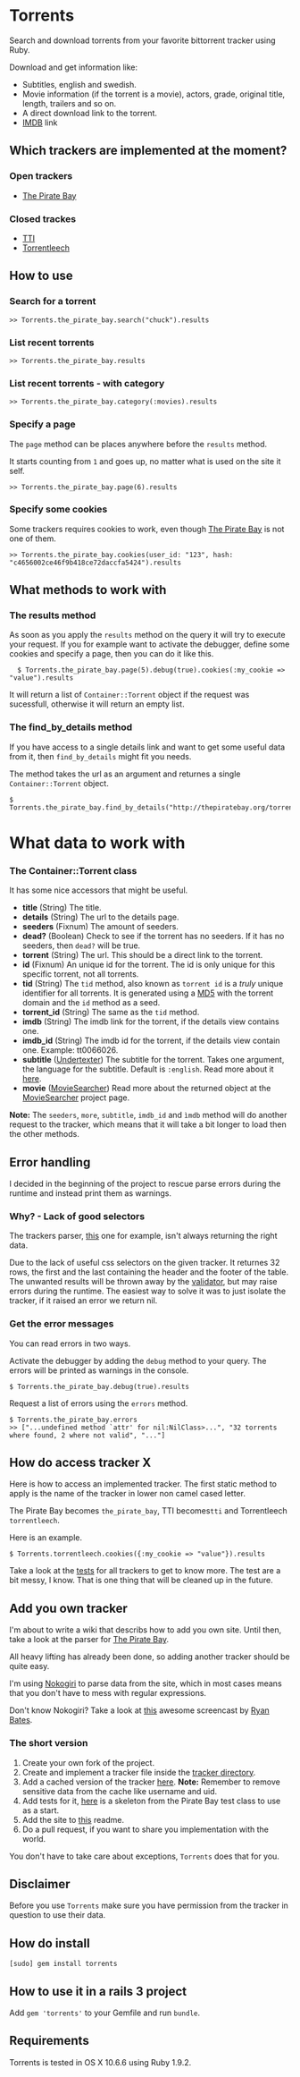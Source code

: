 # Torrents

Search and download torrents from your favorite bittorrent tracker using Ruby.

Download and get information like:

- Subtitles, english and swedish.
- Movie information (if the torrent is a movie), actors, grade, original title, length, trailers and so on.
- A direct download link to the torrent.
- [IMDB](http://imdb.com) link

## Which trackers are implemented at the moment?

### Open trackers

- [The Pirate Bay](http://thepiratebay.org/)

### Closed trackes

- [TTI](http://tti.nu/)
- [Torrentleech](http://www.torrentleech.org/)

## How to use

### Search for a torrent

    >> Torrents.the_pirate_bay.search("chuck").results
    
### List recent torrents

    >> Torrents.the_pirate_bay.results
    
### List recent torrents - with category

    >> Torrents.the_pirate_bay.category(:movies).results
    
### Specify a page

The `page` method can be places anywhere before the `results` method.

It starts counting from `1` and goes up, no matter what is used on the site it self.

    >> Torrents.the_pirate_bay.page(6).results

### Specify some cookies

Some trackers requires cookies to work, even though [The Pirate Bay](http://thepiratebay.org/) is not one of them.

    >> Torrents.the_pirate_bay.cookies(user_id: "123", hash: "c4656002ce46f9b418ce72daccfa5424").results

## What methods to work with

### The results method

As soon as you apply the `results` method on the query it will try to execute your request.
If you for example want to activate the debugger, define some cookies and specify a page, then you can do it like this.
      
      $ Torrents.the_pirate_bay.page(5).debug(true).cookies(:my_cookie => "value").results
      
It will return a list of `Container::Torrent` object if the request was sucessfull, otherwise it will return an empty list.

### The find_by_details method

If you have access to a single details link and want to get some useful data from it, then `find_by_details` might fit you needs.

The method takes the url as an argument and returnes a single `Container::Torrent` object.

    $ Torrents.the_pirate_bay.find_by_details("http://thepiratebay.org/torrent/6173093/")

# What data to work with

### The Container::Torrent class

It has some nice accessors that might be useful.

- **title** (String) The title.
- **details** (String) The url to the details page.
- **seeders** (Fixnum) The amount of seeders.
- **dead?** (Boolean) Check to see if the torrent has no seeders. If it has no seeders, then `dead?` will be true.
- **torrent** (String) The url. This should be a direct link to the torrent.
- **id** (Fixnum) An unique id for the torrent. The id is only unique for this specific torrent, not all torrents.
- **tid** (String) The `tid` method, also known as `torrent id` is a *truly* unique identifier for all torrents. It is generated using a [MD5](http://sv.wikipedia.org/wiki/MD5) with the torrent domain and the `id` method as a seed.
- **torrent_id** (String) The same as the `tid` method.
- **imdb** (String) The imdb link for the torrent, if the details view contains one. 
- **imdb_id** (String) The imdb id for the torrent, if the details view contain one. Example: tt0066026.
- **subtitle** ([Undertexter](https://github.com/oleander/Undertexter)) The subtitle for the torrent. Takes one argument, the language for the subtitle. Default is `:english`. Read more about it [here](https://github.com/oleander/Undertexter).
- **movie** ([MovieSearcher](https://github.com/oleander/MovieSearcher)) Read more about the returned object at the [MovieSearcher](https://github.com/oleander/MovieSearcher) project page.

**Note:** The `seeders`, `more`, `subtitle`, `imdb_id` and `ìmdb` method will do another request to the tracker, which means that it will take a bit longer to load then the other methods.

## Error handling

I decided in the beginning of the project to rescue parse errors during the runtime and instead print them as warnings.

### Why? - Lack of good selectors

The trackers parser, [this](https://github.com/oleander/Torrents/blob/master/lib/torrents/trackers/the_pirate_bay.rb) one for example, isn't always returning the right data. 

Due to the lack of useful css selectors on the given tracker. It returnes 32 rows, the first and the last containing the header and the footer of the table.
The unwanted results will be thrown away by the [validator](https://github.com/oleander/Torrents/blob/master/lib/torrents/container.rb#L141), but may raise errors during the runtime.
The easiest way to solve it was to just isolate the tracker, if it raised an error we return nil.

### Get the error messages

You can read errors in two ways.

Activate the debugger by adding the `debug` method to your query. The errors will be printed as warnings in the console.
  
    $ Torrents.the_pirate_bay.debug(true).results

Request a list of errors using the `errors` method.

    $ Torrents.the_pirate_bay.errors
    >> ["...undefined method `attr' for nil:NilClass>...", "32 torrents where found, 2 where not valid", "..."]

## How do access tracker X

Here is how to access an implemented tracker.
The first static method to apply is the name of the tracker in lower non camel cased letter.

The Pirate Bay becomes `the_pirate_bay`, TTI becomes`tti` and Torrentleech `torrentleech`.

Here is an example.

    $ Torrents.torrentleech.cookies({:my_cookie => "value"}).results 

Take a look at the [tests](https://github.com/oleander/Torrents/tree/master/spec/trackers) for all trackers to get to know more.
The test are a bit messy, I know. That is one thing that will be cleaned up in the future.

## Add you own tracker

I'm about to write a wiki that describs how to add you own site.
Until then, take a look at the parser for [The Pirate Bay](https://github.com/oleander/Torrents/blob/master/lib/torrents/trackers/the_pirate_bay.rb).

All heavy lifting has already been done, so adding another tracker should be quite easy.

I'm using [Nokogiri](http://nokogiri.org/) to parse data from the site, which in most cases means that you don't have to mess with regular expressions.

Don't know Nokogiri? Take a look at [this](http://railscasts.com/episodes/190-screen-scraping-with-nokogiri) awesome screencast by [Ryan Bates](https://github.com/ryanb).

### The short version

1. Create your own fork of the project.
2. Create and implement a tracker file inside the [tracker directory](https://github.com/oleander/Torrents/tree/master/lib/torrents/trackers).
3. Add a cached version of the tracker [here](https://github.com/oleander/Torrents/tree/master/spec/data). **Note:** Remember to remove sensitive data from the cache like username and uid.
4. Add tests for it, [here](https://github.com/oleander/Torrents/blob/master/spec/trackers/the_pirate_bay_spec.rb) is a skeleton from the Pirate Bay test class to use as a start.
5. Add the site to [this](https://github.com/oleander/Torrents/blob/master/README.md) readme.
6. Do a pull request, if you want to share you implementation with the world.

You don't have to take care about exceptions, `Torrents` does that for you.

## Disclaimer

Before you use `Torrents` make sure you have permission from the tracker in question to use their data.

## How do install

    [sudo] gem install torrents
    
## How to use it in a rails 3 project

Add `gem 'torrents'` to your Gemfile and run `bundle`.

## Requirements

Torrents is tested in OS X 10.6.6 using Ruby 1.9.2.